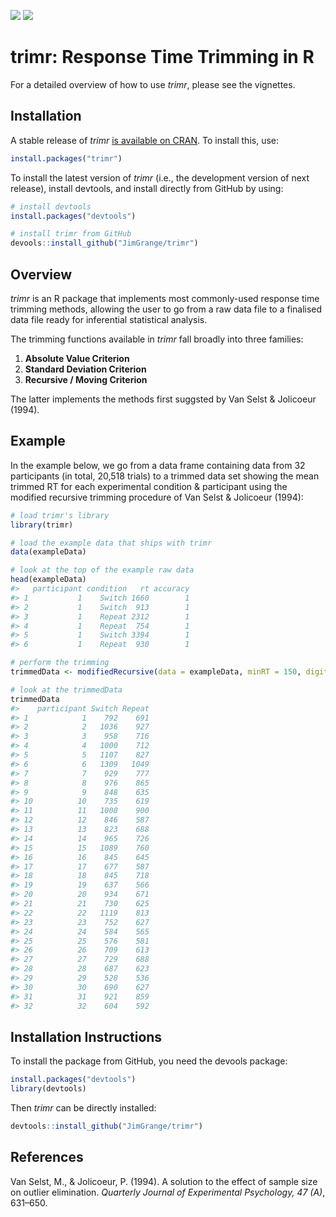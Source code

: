 [![](http://www.r-pkg.org/badges/version/trimr)](https://cran.r-project.org/web/packages/trimr/index.html)
[![](http://cranlogs.r-pkg.org/badges/grand-total/trimr)](https://cran.r-project.org/web/packages/trimr/index.html)

trimr: Response Time Trimming in R
==================================

For a detailed overview of how to use *trimr*, please see the vignettes.

Installation
------------

A stable release of *trimr* [is available on CRAN](https://cran.r-project.org/web/packages/trimr/). To install this, use:

``` r
install.packages("trimr")
```

To install the latest version of *trimr* (i.e., the development version of next release), install devtools, and install directly from GitHub by using:

``` r
# install devtools
install.packages("devtools")

# install trimr from GitHub
devools::install_github("JimGrange/trimr")
```

Overview
--------

*trimr* is an R package that implements most commonly-used response time trimming methods, allowing the user to go from a raw data file to a finalised data file ready for inferential statistical analysis.

The trimming functions available in *trimr* fall broadly into three families:

1.  **Absolute Value Criterion**
2.  **Standard Deviation Criterion**
3.  **Recursive / Moving Criterion**

The latter implements the methods first suggsted by Van Selst & Jolicoeur (1994).

Example
-------

In the example below, we go from a data frame containing data from 32 participants (in total, 20,518 trials) to a trimmed data set showing the mean trimmed RT for each experimental condition & participant using the modified recursive trimming procedure of Van Selst & Jolicoeur (1994):

``` r
# load trimr's library
library(trimr)

# load the example data that ships with trimr
data(exampleData)

# look at the top of the example raw data
head(exampleData)
#>   participant condition   rt accuracy
#> 1           1    Switch 1660        1
#> 2           1    Switch  913        1
#> 3           1    Repeat 2312        1
#> 4           1    Repeat  754        1
#> 5           1    Switch 3394        1
#> 6           1    Repeat  930        1

# perform the trimming
trimmedData <- modifiedRecursive(data = exampleData, minRT = 150, digits = 0)

# look at the trimmedData
trimmedData
#>    participant Switch Repeat
#> 1            1    792    691
#> 2            2   1036    927
#> 3            3    958    716
#> 4            4   1000    712
#> 5            5   1107    827
#> 6            6   1309   1049
#> 7            7    929    777
#> 8            8    976    865
#> 9            9    848    635
#> 10          10    735    619
#> 11          11   1008    900
#> 12          12    846    587
#> 13          13    823    688
#> 14          14    965    726
#> 15          15   1089    760
#> 16          16    845    645
#> 17          17    677    587
#> 18          18    845    718
#> 19          19    637    566
#> 20          20    934    671
#> 21          21    730    625
#> 22          22   1119    813
#> 23          23    752    627
#> 24          24    584    565
#> 25          25    576    581
#> 26          26    709    613
#> 27          27    729    688
#> 28          28    687    623
#> 29          29    528    536
#> 30          30    690    627
#> 31          31    921    859
#> 32          32    604    592
```

Installation Instructions
-------------------------

To install the package from GitHub, you need the devools package:

``` r
install.packages("devtools")
library(devtools)
```

Then *trimr* can be directly installed:

``` r
devtools::install_github("JimGrange/trimr")
```

References
----------

Van Selst, M., & Jolicoeur, P. (1994). A solution to the effect of sample size on outlier elimination. *Quarterly Journal of Experimental Psychology, 47 (A)*, 631–650.
